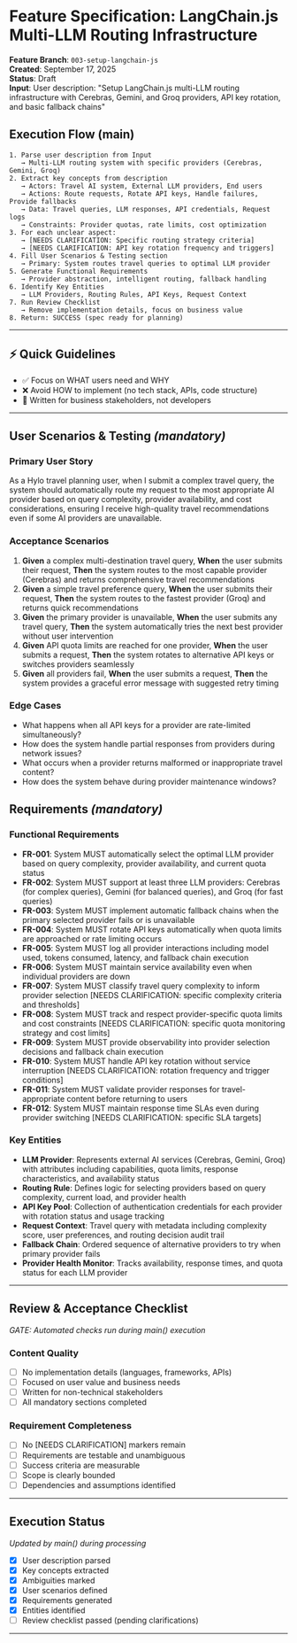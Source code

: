 # Feature Specification: LangChain.js Multi-LLM Routing Infrastructure

**Feature Branch**: `003-setup-langchain-js`  
**Created**: September 17, 2025  
**Status**: Draft  
**Input**: User description: "Setup LangChain.js multi-LLM routing infrastructure with Cerebras, Gemini, and Groq providers, API key rotation, and basic fallback chains"

## Execution Flow (main)

```
1. Parse user description from Input
   → Multi-LLM routing system with specific providers (Cerebras, Gemini, Groq)
2. Extract key concepts from description
   → Actors: Travel AI system, External LLM providers, End users
   → Actions: Route requests, Rotate API keys, Handle failures, Provide fallbacks
   → Data: Travel queries, LLM responses, API credentials, Request logs
   → Constraints: Provider quotas, rate limits, cost optimization
3. For each unclear aspect:
   → [NEEDS CLARIFICATION: Specific routing strategy criteria]
   → [NEEDS CLARIFICATION: API key rotation frequency and triggers]
4. Fill User Scenarios & Testing section
   → Primary: System routes travel queries to optimal LLM provider
5. Generate Functional Requirements
   → Provider abstraction, intelligent routing, fallback handling
6. Identify Key Entities
   → LLM Providers, Routing Rules, API Keys, Request Context
7. Run Review Checklist
   → Remove implementation details, focus on business value
8. Return: SUCCESS (spec ready for planning)
```

---

## ⚡ Quick Guidelines

- ✅ Focus on WHAT users need and WHY
- ❌ Avoid HOW to implement (no tech stack, APIs, code structure)
- 👥 Written for business stakeholders, not developers

---

## User Scenarios & Testing _(mandatory)_

### Primary User Story

As a Hylo travel planning user, when I submit a complex travel query, the system should automatically route my request to the most appropriate AI provider based on query complexity, provider availability, and cost considerations, ensuring I receive high-quality travel recommendations even if some AI providers are unavailable.

### Acceptance Scenarios

1. **Given** a complex multi-destination travel query, **When** the user submits their request, **Then** the system routes to the most capable provider (Cerebras) and returns comprehensive travel recommendations
2. **Given** a simple travel preference query, **When** the user submits their request, **Then** the system routes to the fastest provider (Groq) and returns quick recommendations
3. **Given** the primary provider is unavailable, **When** the user submits any travel query, **Then** the system automatically tries the next best provider without user intervention
4. **Given** API quota limits are reached for one provider, **When** the user submits a request, **Then** the system rotates to alternative API keys or switches providers seamlessly
5. **Given** all providers fail, **When** the user submits a request, **Then** the system provides a graceful error message with suggested retry timing

### Edge Cases

- What happens when all API keys for a provider are rate-limited simultaneously?
- How does the system handle partial responses from providers during network issues?
- What occurs when a provider returns malformed or inappropriate travel content?
- How does the system behave during provider maintenance windows?

## Requirements _(mandatory)_

### Functional Requirements

- **FR-001**: System MUST automatically select the optimal LLM provider based on query complexity, provider availability, and current quota status
- **FR-002**: System MUST support at least three LLM providers: Cerebras (for complex queries), Gemini (for balanced queries), and Groq (for fast queries)
- **FR-003**: System MUST implement automatic fallback chains when the primary selected provider fails or is unavailable
- **FR-004**: System MUST rotate API keys automatically when quota limits are approached or rate limiting occurs
- **FR-005**: System MUST log all provider interactions including model used, tokens consumed, latency, and fallback chain execution
- **FR-006**: System MUST maintain service availability even when individual providers are down
- **FR-007**: System MUST classify travel query complexity to inform provider selection [NEEDS CLARIFICATION: specific complexity criteria and thresholds]
- **FR-008**: System MUST track and respect provider-specific quota limits and cost constraints [NEEDS CLARIFICATION: specific quota monitoring strategy and cost limits]
- **FR-009**: System MUST provide observability into provider selection decisions and fallback chain execution
- **FR-010**: System MUST handle API key rotation without service interruption [NEEDS CLARIFICATION: rotation frequency and trigger conditions]
- **FR-011**: System MUST validate provider responses for travel-appropriate content before returning to users
- **FR-012**: System MUST maintain response time SLAs even during provider switching [NEEDS CLARIFICATION: specific SLA targets]

### Key Entities

- **LLM Provider**: Represents external AI services (Cerebras, Gemini, Groq) with attributes including capabilities, quota limits, response characteristics, and availability status
- **Routing Rule**: Defines logic for selecting providers based on query complexity, current load, and provider health
- **API Key Pool**: Collection of authentication credentials for each provider with rotation status and usage tracking
- **Request Context**: Travel query with metadata including complexity score, user preferences, and routing decision audit trail
- **Fallback Chain**: Ordered sequence of alternative providers to try when primary provider fails
- **Provider Health Monitor**: Tracks availability, response times, and quota status for each LLM provider

---

## Review & Acceptance Checklist

_GATE: Automated checks run during main() execution_

### Content Quality

- [ ] No implementation details (languages, frameworks, APIs)
- [ ] Focused on user value and business needs
- [ ] Written for non-technical stakeholders
- [ ] All mandatory sections completed

### Requirement Completeness

- [ ] No [NEEDS CLARIFICATION] markers remain
- [ ] Requirements are testable and unambiguous
- [ ] Success criteria are measurable
- [ ] Scope is clearly bounded
- [ ] Dependencies and assumptions identified

---

## Execution Status

_Updated by main() during processing_

- [x] User description parsed
- [x] Key concepts extracted
- [x] Ambiguities marked
- [x] User scenarios defined
- [x] Requirements generated
- [x] Entities identified
- [ ] Review checklist passed (pending clarifications)

---
